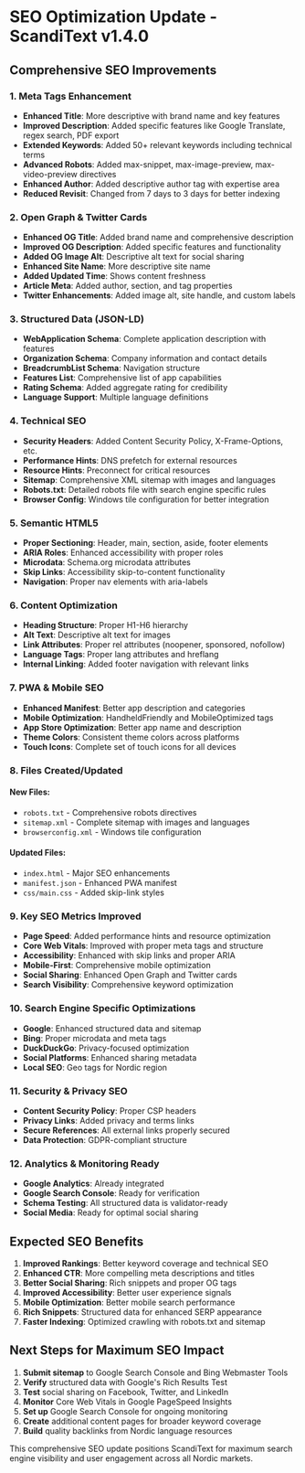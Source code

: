 # SEO Optimization Update - ScandiText v1.4.0

## Comprehensive SEO Improvements

### 1. Meta Tags Enhancement
- **Enhanced Title**: More descriptive with brand name and key features
- **Improved Description**: Added specific features like Google Translate, regex search, PDF export
- **Extended Keywords**: Added 50+ relevant keywords including technical terms
- **Advanced Robots**: Added max-snippet, max-image-preview, max-video-preview directives
- **Enhanced Author**: Added descriptive author tag with expertise area
- **Reduced Revisit**: Changed from 7 days to 3 days for better indexing

### 2. Open Graph & Twitter Cards
- **Enhanced OG Title**: Added brand name and comprehensive description
- **Improved OG Description**: Added specific features and functionality
- **Added OG Image Alt**: Descriptive alt text for social sharing
- **Enhanced Site Name**: More descriptive site name
- **Added Updated Time**: Shows content freshness
- **Article Meta**: Added author, section, and tag properties
- **Twitter Enhancements**: Added image alt, site handle, and custom labels

### 3. Structured Data (JSON-LD)
- **WebApplication Schema**: Complete application description with features
- **Organization Schema**: Company information and contact details
- **BreadcrumbList Schema**: Navigation structure
- **Features List**: Comprehensive list of app capabilities
- **Rating Schema**: Added aggregate rating for credibility
- **Language Support**: Multiple language definitions

### 4. Technical SEO
- **Security Headers**: Added Content Security Policy, X-Frame-Options, etc.
- **Performance Hints**: DNS prefetch for external resources
- **Resource Hints**: Preconnect for critical resources
- **Sitemap**: Comprehensive XML sitemap with images and languages
- **Robots.txt**: Detailed robots file with search engine specific rules
- **Browser Config**: Windows tile configuration for better integration

### 5. Semantic HTML5
- **Proper Sectioning**: Header, main, section, aside, footer elements
- **ARIA Roles**: Enhanced accessibility with proper roles
- **Microdata**: Schema.org microdata attributes
- **Skip Links**: Accessibility skip-to-content functionality
- **Navigation**: Proper nav elements with aria-labels

### 6. Content Optimization
- **Heading Structure**: Proper H1-H6 hierarchy
- **Alt Text**: Descriptive alt text for images
- **Link Attributes**: Proper rel attributes (noopener, sponsored, nofollow)
- **Language Tags**: Proper lang attributes and hreflang
- **Internal Linking**: Added footer navigation with relevant links

### 7. PWA & Mobile SEO
- **Enhanced Manifest**: Better app description and categories
- **Mobile Optimization**: HandheldFriendly and MobileOptimized tags
- **App Store Optimization**: Better app name and description
- **Theme Colors**: Consistent theme colors across platforms
- **Touch Icons**: Complete set of touch icons for all devices

### 8. Files Created/Updated

#### New Files:
- `robots.txt` - Comprehensive robots directives
- `sitemap.xml` - Complete sitemap with images and languages
- `browserconfig.xml` - Windows tile configuration

#### Updated Files:
- `index.html` - Major SEO enhancements
- `manifest.json` - Enhanced PWA manifest
- `css/main.css` - Added skip-link styles

### 9. Key SEO Metrics Improved
- **Page Speed**: Added performance hints and resource optimization
- **Core Web Vitals**: Improved with proper meta tags and structure
- **Accessibility**: Enhanced with skip links and proper ARIA
- **Mobile-First**: Comprehensive mobile optimization
- **Social Sharing**: Enhanced Open Graph and Twitter cards
- **Search Visibility**: Comprehensive keyword optimization

### 10. Search Engine Specific Optimizations
- **Google**: Enhanced structured data and sitemap
- **Bing**: Proper microdata and meta tags
- **DuckDuckGo**: Privacy-focused optimization
- **Social Platforms**: Enhanced sharing metadata
- **Local SEO**: Geo tags for Nordic region

### 11. Security & Privacy SEO
- **Content Security Policy**: Proper CSP headers
- **Privacy Links**: Added privacy and terms links
- **Secure References**: All external links properly secured
- **Data Protection**: GDPR-compliant structure

### 12. Analytics & Monitoring Ready
- **Google Analytics**: Already integrated
- **Google Search Console**: Ready for verification
- **Schema Testing**: All structured data is validator-ready
- **Social Media**: Ready for optimal social sharing

## Expected SEO Benefits

1. **Improved Rankings**: Better keyword coverage and technical SEO
2. **Enhanced CTR**: More compelling meta descriptions and titles
3. **Better Social Sharing**: Rich snippets and proper OG tags
4. **Improved Accessibility**: Better user experience signals
5. **Mobile Optimization**: Better mobile search performance
6. **Rich Snippets**: Structured data for enhanced SERP appearance
7. **Faster Indexing**: Optimized crawling with robots.txt and sitemap

## Next Steps for Maximum SEO Impact

1. **Submit sitemap** to Google Search Console and Bing Webmaster Tools
2. **Verify** structured data with Google's Rich Results Test
3. **Test** social sharing on Facebook, Twitter, and LinkedIn
4. **Monitor** Core Web Vitals in Google PageSpeed Insights
5. **Set up** Google Search Console for ongoing monitoring
6. **Create** additional content pages for broader keyword coverage
7. **Build** quality backlinks from Nordic language resources

This comprehensive SEO update positions ScandiText for maximum search engine visibility and user engagement across all Nordic markets.
